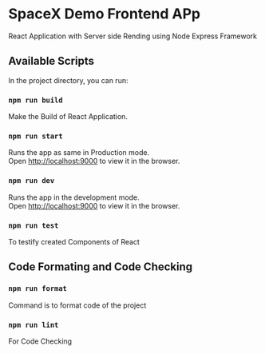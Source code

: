 # SpaceX Demo Frontend APp
React Application with Server side Rending using Node Express Framework 

## Available Scripts

In the project directory, you can run:

### `npm run build`

Make the Build of React Application.<br />

### `npm run start`

Runs the app as same in Production mode.<br />
Open [http://localhost:9000](http://localhost:9000) to view it in the browser.

### `npm run dev`

Runs the app in the development mode.<br />
Open [http://localhost:9000](http://localhost:9000) to view it in the browser.

### `npm run test`

To testify created Components of React<br />

## Code Formating and Code Checking

### `npm run format`

Command is to format code of the project<br />

### `npm run lint`

For Code Checking<br />
